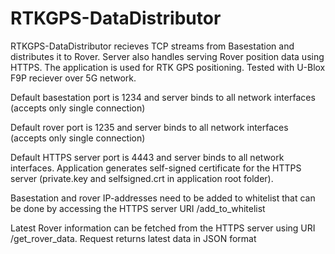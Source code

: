 # RTKGPS-DataDistributor
RTKGPS-DataDistributor recieves TCP streams from Basestation and distributes it to Rover. Server also handles serving Rover position data using HTTPS. The application is used for RTK GPS positioning. Tested with U-Blox F9P reciever over 5G network.

Default basestation port is 1234 and server binds to all network interfaces (accepts only single connection)

Default rover port is 1235 and server binds to all network interfaces (accepts only single connection)

Default HTTPS server port is 4443 and server binds to all network interfaces. Application generates self-signed certificate for the HTTPS server (private.key and selfsigned.crt in application root folder).

Basestation and rover IP-addresses need to be added to whitelist that can be done by accessing the HTTPS server URI /add_to_whitelist

Latest Rover information can be fetched from the HTTPS server using URI /get_rover_data. Request returns latest data in JSON format
